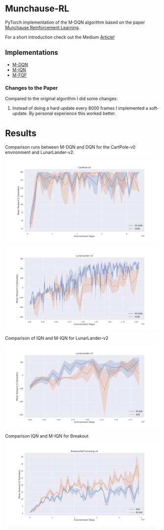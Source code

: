 # Munchause-RL

PyTorch implementation of the M-DQN algorithm based on the paper [Munchause Reinforcement Learning](https://arxiv.org/abs/2007.14430).

For a short introduction check out the Medium [Article!](https://medium.com/@sebastian.dittert3692/munchausen-reinforcement-learning-9876efc829de?sk=885c4457cdd3d2d90a7adc5f8d574b7b)

## Implementations 

- [M-DQN](https://github.com/BY571/Munchausen-RL/blob/master/M-DQN.ipynb)
- [M-IQN](https://github.com/BY571/IQN-and-Extensions)
- [M-FQF](https://github.com/BY571/FQF-and-Extensions)

### Changes to the Paper
Compared to the original algorithm I did some changes:
1. Instead of doing a hard update every 8000 frames I implemented a soft-update. By personal experience this worked better. 

# Results 
Comparison runs between M-DQN and DQN for the CartPole-v0 environment and LunarLander-v2.

![altext](imgs/MRL+DQN_CP_.png)

![altext](imgs/MRL+DQN_LL.png)

Comparison of IQN and M-IQN for LunarLander-v2

![altext](imgs/IQN_MIQN_LL_.png)

Comparison IQN and M-IQN for Breakout

![altext](/imgs/IQN_MIQN_BREAKOUT_.png)

